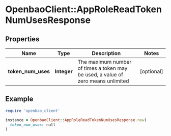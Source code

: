 # OpenbaoClient::AppRoleReadTokenNumUsesResponse

## Properties

| Name | Type | Description | Notes |
| ---- | ---- | ----------- | ----- |
| **token_num_uses** | **Integer** | The maximum number of times a token may be used, a value of zero means unlimited | [optional] |

## Example

```ruby
require 'openbao_client'

instance = OpenbaoClient::AppRoleReadTokenNumUsesResponse.new(
  token_num_uses: null
)
```

